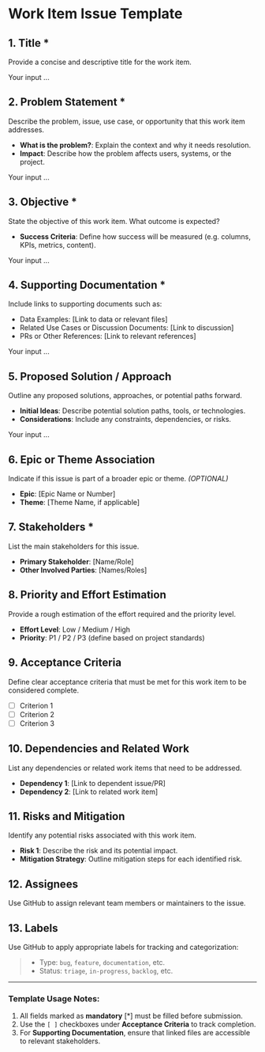 # Work Item Issue Template

## 1. **Title** *
Provide a concise and descriptive title for the work item.

Your input ...

## 2. **Problem Statement** *
Describe the problem, issue, use case, or opportunity that this work item addresses.
- **What is the problem?**: Explain the context and why it needs resolution.
- **Impact**: Describe how the problem affects users, systems, or the project.

Your input ...

## 3. **Objective** *
State the objective of this work item. What outcome is expected?
- **Success Criteria**: Define how success will be measured (e.g. columns, KPIs, metrics, content).

Your input ...

## 4. **Supporting Documentation** *
Include links to supporting documents such as:
- Data Examples: [Link to data or relevant files]
- Related Use Cases or Discussion Documents: [Link to discussion]
- PRs or Other References: [Link to relevant references]

Your input ...

## 5. **Proposed Solution / Approach**
Outline any proposed solutions, approaches, or potential paths forward.
- **Initial Ideas**: Describe potential solution paths, tools, or technologies.
- **Considerations**: Include any constraints, dependencies, or risks.

Your input ...

## 6. **Epic or Theme Association**
Indicate if this issue is part of a broader epic or theme. _(OPTIONAL)_
- **Epic**: [Epic Name or Number]
- **Theme**: [Theme Name, if applicable]

## 7. **Stakeholders** *
List the main stakeholders for this issue.
- **Primary Stakeholder**: [Name/Role]
- **Other Involved Parties**: [Names/Roles]

## 8. **Priority and Effort Estimation**
Provide a rough estimation of the effort required and the priority level.
- **Effort Level**: Low / Medium / High
- **Priority**: P1 / P2 / P3 (define based on project standards)
  
## 9. **Acceptance Criteria**
Define clear acceptance criteria that must be met for this work item to be considered complete.
- [ ] Criterion 1
- [ ] Criterion 2
- [ ] Criterion 3

## 10. **Dependencies and Related Work**
List any dependencies or related work items that need to be addressed.
- **Dependency 1**: [Link to dependent issue/PR]
- **Dependency 2**: [Link to related work item]

## 11. **Risks and Mitigation**
Identify any potential risks associated with this work item.
- **Risk 1**: Describe the risk and its potential impact.
- **Mitigation Strategy**: Outline mitigation steps for each identified risk.

## 12. **Assignees**
Use GitHub to assign relevant team members or maintainers to the issue.


## 13. **Labels**
Use GitHub to apply appropriate labels for tracking and categorization:
> - Type: `bug`, `feature`, `documentation`, etc.
> - Status: `triage`, `in-progress`, `backlog`, etc.

---

### **Template Usage Notes**:
1. All fields marked as **mandatory** [*] must be filled before submission.
2. Use the `[ ]` checkboxes under **Acceptance Criteria** to track completion.
3. For **Supporting Documentation**, ensure that linked files are accessible to relevant stakeholders.
